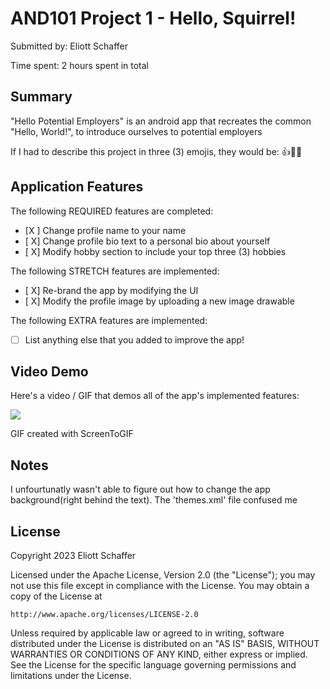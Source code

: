 <!-- (This is a comment) INSTRUCTIONS: Go through this page and fill out any **bolded** entries with their correct values.-->

# AND101 Project 1 - Hello, Squirrel!

Submitted by: Eliott Schaffer

Time spent: 2 hours spent in total

## Summary

"Hello Potential Employers" is an android app that recreates the common "Hello, World!", to introduce ourselves to potential employers

If I had to describe this project in three (3) emojis, they would be: 👍🤨😡

## Application Features

<!-- (This is a comment) Please be sure to change the [ ] to [x] for any features you completed.  If a feature is not checked [x], you might miss the points for that item! -->

The following REQUIRED features are completed:

- [X ] Change profile name to your name
- [ X] Change profile bio text to a personal bio about yourself
- [ X] Modify hobby section to include your top three (3) hobbies

The following STRETCH features are implemented:

- [ X] Re-brand the app by modifying the UI
- [ X] Modify the profile image by uploading a new image drawable

The following EXTRA features are implemented:

- [ ] List anything else that you added to improve the app!

## Video Demo

Here's a video / GIF that demos all of the app's implemented features:

<img src='https://imgur.com/a/zMPfTIO.gif' width='' />


GIF created with ScreenToGIF

<!-- Recommended tools:
- [Kap](https://getkap.co/) for macOS
- [ScreenToGif](https://www.screentogif.com/) for Windows
- [peek](https://github.com/phw/peek) for Linux. -->

## Notes

I unfourtunatly wasn't able to figure out how to change the app background(right behind the text). The 'themes.xml' file confused me 

## License

Copyright 2023 Eliott Schaffer

Licensed under the Apache License, Version 2.0 (the "License");
you may not use this file except in compliance with the License.
You may obtain a copy of the License at

    http://www.apache.org/licenses/LICENSE-2.0

Unless required by applicable law or agreed to in writing, software
distributed under the License is distributed on an "AS IS" BASIS,
WITHOUT WARRANTIES OR CONDITIONS OF ANY KIND, either express or implied.
See the License for the specific language governing permissions and
limitations under the License.
